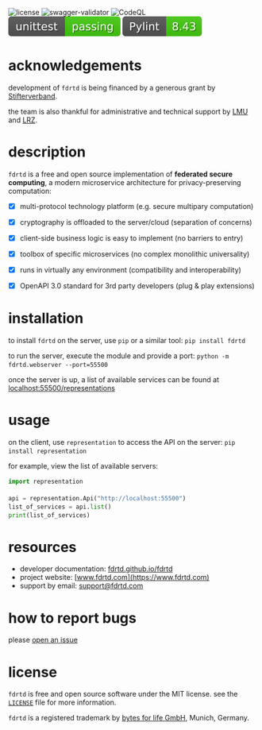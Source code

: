 ![license](https://img.shields.io/github/license/fdrtd/fdrtd)
![swagger-validator](https://img.shields.io/swagger/valid/3.0?specUrl=https%3A%2F%2Fraw.githubusercontent.com%2Ffdrtd%2Ffdrtd%2Fmain%2Ffdrtd%2Fapi%2Fopenapi.yaml)
![CodeQL](https://github.com/fdrtd/fdrtd/workflows/CodeQL/badge.svg)
![unittest](https://raw.githubusercontent.com/fdrtd/fdrtd/main/.github/badges/tests.svg)
![Pylint](https://raw.githubusercontent.com/fdrtd/fdrtd/main/.github/badges/pylint.svg)


# acknowledgements

development of `fdrtd` is being financed by a generous grant by [Stifterverband](https://www.stifterverband.org/english).

the team is also thankful for administrative and technical support by [LMU](https://www.lmu.de/en/index.html) and [LRZ](https://www.lrz.de/english/).


# description

`fdrtd` is a free and open source implementation of **federated secure computing**,
a modern microservice architecture for privacy-preserving computation:

- [x] multi-protocol technology platform (e.g. secure multipary computation)
- [x] cryptography is offloaded to the server/cloud (separation of concerns)
- [x] client-side business logic is easy to implement (no barriers to entry)
- [x] toolbox of specific microservices (no complex monolithic universality)
- [x] runs in virtually any environment (compatibility and interoperability)
- [x] OpenAPI 3.0 standard for 3rd party developers (plug & play extensions)


# installation

to install `fdrtd` on the server, use `pip` or a similar tool: `pip install fdrtd`

to run the server, execute the module and provide a port: `python -m fdrtd.webserver --port=55500`

once the server is up, a list of available services can be found at [localhost:55500/representations](http://localhost:55500/representations)


# usage

on the client, use `representation` to access the API on the server: `pip install representation`

for example, view the list of available servers:

```python
import representation

api = representation.Api("http://localhost:55500")
list_of_services = api.list()
print(list_of_services)
```


# resources

* developer documentation: [fdrtd.github.io/fdrtd](https://fdrtd.github.io/fdrtd)
* project website: [www.fdrtd.com](https://www.fdrtd.com)
* support by email: [support@fdrtd.com](mailto:support@fdrtd.com)


# how to report bugs

please [open an issue](https://github.com/fdrtd/fdrtd/issues/new)


# license

`fdrtd` is free and open source software under the MIT license.
see the [`LICENSE`](https://github.com/fdrtd/fdrtd/tree/main/LICENSE) file for more information.

`fdrtd` is a registered trademark by [bytes for life GmbH](https://www.bytesforlife.com), Munich, Germany.
